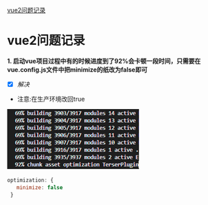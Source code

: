 [vue2问题记录](#vue2问题记录)

# vue2问题记录
**1. 启动vue项目过程中有的时候进度到了92%会卡顿一段时间，只需要在vue.config.js文件中把minimize的纸改为false即可**
- [x] *解决*
- 注意:在生产环境改回true
<img src='./assets/1.jpg' />

```javascript
optimization: {
   minimize: false
 }
```
